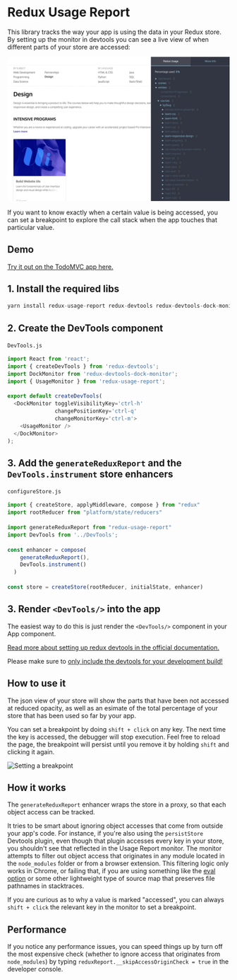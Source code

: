 # Redux Usage Report

This library tracks the way your app is using the data in your Redux store. By setting up the monitor in devtools you can see a live view of when different parts of your store are accessed:

![Redux usage monitor in action](./images/redux-usage.gif)

If you want to know exactly when a certain value is being accessed, you can set a breakpoint to explore the call stack when the app touches that particular value.

## Demo
[Try it out on the TodoMVC app here.](https://elite-orange.surge.sh/?debug_session=test)

## 1. Install the required libs

```js
yarn install redux-usage-report redux-devtools redux-devtools-dock-monitor
```

## 2. Create the DevTools component

`DevTools.js`
```js
import React from 'react';
import { createDevTools } from 'redux-devtools';
import DockMonitor from 'redux-devtools-dock-monitor';
import { UsageMonitor } from 'redux-usage-report';

export default createDevTools(
  <DockMonitor toggleVisibilityKey='ctrl-h'
               changePositionKey='ctrl-q'
               changeMonitorKey='ctrl-m'>
    <UsageMonitor />
  </DockMonitor>
);
```

## 3. Add the `generateReduxReport` and the `DevTools.instrument` store enhancers

`configureStore.js`
```js
import { createStore, applyMiddleware, compose } from "redux"
import rootReducer from "platform/state/reducers"

import generateReduxReport from "redux-usage-report"
import DevTools from '../DevTools';

const enhancer = compose(
    generateReduxReport(),
    DevTools.instrument()
  )

const store = createStore(rootReducer, initialState, enhancer)
```

## 3. Render `<DevTools/>` into the app

The easiest way to do this is just render the `<DevTools/>` component in your App component.

[Read more about setting up redux devtools in the official documentation.](https://github.com/gaearon/redux-devtools/blob/master/docs/Walkthrough.md)

Please make sure to [only include the devtools for your development build!](https://github.com/gaearon/redux-devtools/blob/master/docs/Walkthrough.md#exclude-devtools-from-production-builds)

## How to use it

The json view of your store will show the parts that have been not accessed at reduced opacity, as well as an esimate of the total percentage of your store that has been used so far by your app.

You can set a breakpoint by doing `shift + click` on any key. The next time the key is accessed, the debugger will stop execution. Feel free to reload the page, the breakpoint will persist until you remove it by holding `shift` and clicking it again.

![Setting a breakpoint](./images/breakpoint.gif)

## How it works

The `generateReduxReport` enhancer wraps the store in a proxy, so that each object access can be tracked.

It tries to be smart about ignoring object accesses that come from outside your app's code. For instance, if you're also using the `persistStore` Devtools plugin, even though that plugin accesses every key in your store, you shouldn't see that reflected in the Usage Report monitor. The monitor attempts to filter out object access that originates in any module located in the `node_modules` folder or from a browser extension. This filtering logic only works in Chrome, or failing that, if you are using something like the [eval option](https://webpack.js.org/configuration/devtool/#development) or some other lightweight type of source map that preserves file pathnames in stacktraces.

If you are curious as to why a value is marked "accessed", you can always `shift + click` the relevant key in the monitor to set a breakpoint.

## Performance
If you notice any performance issues, you can speed things up by turn off the most expensive check (whether to ignore access that originates from `node_modules`) by typing `reduxReport.__skipAccessOriginCheck = true` in the developer console.
